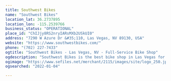 ```yaml
---
title: Southwest Bikes
name: "Southwest Bikes"
location_lat: 36.2737895
location_lon: -115.2539766
business_status: "OPERATIONAL"
place_id: "ChIJjy8RS2nryIARsMXb2USkUI0"
address: "7290 W Azure Dr &#35;110, Las Vegas, NV 89130, USA"
website: "https://www.southwestbikes.com/"
phone: "(702) 227-7433"
ogtitle: "Southwest Bikes - Las Vegas, NV - Full-Service Bike Shop"
ogdescription: "Southwest Bikes is the best bike shop in Las Vegas for bike rentals, bike repairs, bike sales, and more. Now selling electric bikes, stop in soon!"
ogimage: "https://www.sefiles.net/merchant/2115/images/site/logo_250.jpg"
ogsearched: "2022-01-04"

---
```

